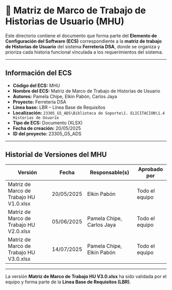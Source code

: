 # 🧾 Matriz de Marco de Trabajo de Historias de Usuario (MHU)

Este directorio contiene el documento que forma parte del **Elemento de Configuración del Software (ECS)** correspondiente a la **matriz de trabajo de Historias de Usuario** del sistema **Ferretería DSA**, donde se organiza y prioriza cada historia funcional vinculada a los requerimientos del sistema.

---

## Información del ECS

- **Código del ECS:** MHU  
- **Nombre del ECS:** Matriz de Marco de Trabajo de Historias de Usuario  
- **Autores:** Pamela Chipe, Elkin Pabón, Carlos Jaya  
- **Proyecto:** Ferretería DSA  
- **Línea base:** LBR – Línea Base de Requisitos  
- **Localización:** `23305_G5_ADS\Biblioteca de Soporte\1. ELICITACION\1.4 Historias de Usuario`  
- **Tipo de ECS:** Documento (XLSX)  
- **Fecha de creación:** 20/05/2025  
- **ID del proyecto:** 23305_G5_ADS  

---

## Historial de Versiones del MHU

| Versión           | Fecha             | Responsable(s)               | Aprobado por        |
|-------------------|-------------------|-------------------------------|----------------------|
| Matriz de Marco de Trabajo HU V1.0.xlsx      | 20/05/2025         | Elkin Pabón                   | Todo el equipo       |
| Matriz de Marco de Trabajo HU V2.0.xlsx      | 05/06/2025         | Pamela Chipe, Carlos Jaya     | Todo el equipo       |
| Matriz de Marco de Trabajo HU V3.0.xlsx      | 14/07/2025         | Pamela Chipe, Elkin Pabón     | Todo el equipo       |

---

La versión **Matriz de Marco de Trabajo HU V3.0.xlsx** ha sido validada por el equipo y forma parte de la **Línea Base de Requisitos (LBR)**.
